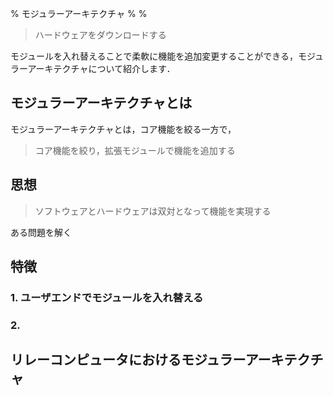 % モジュラーアーキテクチャ
%
%

> ハードウェアをダウンロードする

モジュールを入れ替えることで柔軟に機能を追加変更することができる，モジュラーアーキテクチャについて紹介します．

## モジュラーアーキテクチャとは

モジュラーアーキテクチャとは，コア機能を絞る一方で，

> コア機能を絞り，拡張モジュールで機能を追加する

## 思想

> ソフトウェアとハードウェアは双対となって機能を実現する

ある問題を解く

## 特徴

### 1. ユーザエンドでモジュールを入れ替える

### 2.

## リレーコンピュータにおけるモジュラーアーキテクチャ
